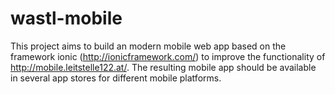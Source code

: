 wastl-mobile
============

This project aims to build an modern mobile web app based on the framework ionic (http://ionicframework.com/) to improve the functionality of http://mobile.leitstelle122.at/. The resulting mobile app should be available in several app stores for different mobile platforms.
